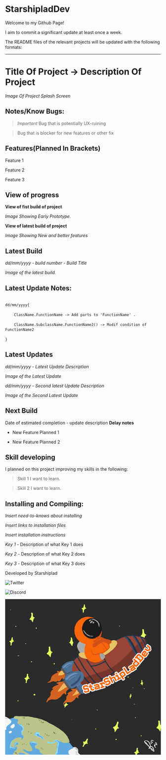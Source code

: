 # StarshipladDev 
Welcome to my Github Page! 

I aim to commit a significant update at least once a week.

The README files of the relevant projects will be updated with the following formats:

---

# Title Of Project -> Description Of Project

*Image Of Project Splash Screen*

## Notes/Know Bugs:

> *Important* Bug that is potentially UX-ruining

> Bug that is blocker for new features or other fix


## Features(Planned In Brackets)

Feature 1

Feature 2

Feature 3

## View of progress

**View of fist build of project**

*Image Showing Early Prototype.*

**View of latest build of project**

*Image Showing New and better features*


## Latest Build

*dd/mm/yyyy - build number - Build Title*

*Image of the latest build.*

## Latest Update Notes:

```

dd/mm/yyyy{

	ClassName.FunctionName -> Add parts to 'FunctionName' .
	
	ClassName.SubclassName.FunctionName2() -> Modif condition of FunctionName2
	
}

```

## Latest Updates

*dd/mm/yyyy - Latest Update Description*

*Image of the Latest Update*

*dd/mm/yyyy - Second latest Update Description*

*Image of the Second Latest Update*

## Next Build

Date of estimated completion - update description  **Delay notes**

* New Feature Planned 1

* New Feature Planned 2


## Skill developing

I planned on this project improving my skills in the following:

> Skill 1 I want to learn.

> Skill 2 I want to learn.

## Installing and Compiling:

*Insert need-to-knows about installing*

*Insert links to installation files*

*Insert installation instructions*


*Key 1* - Description of what Key 1 does

*Key 2* - Description of what Key 2 does

*Key 3* - Description of what Key 3 does


Developed by Starshiplad 

![Twitter](https://twitter.com/StarshipladDevp) 

![Discord](https://discord.gg/jAqfVpmqdA)

![Developed by Starshipladdev](LogoFull.png)
